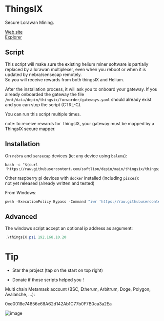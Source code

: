 # ThingsIX

Secure Lorawan Mining.

[Web site](https://thingsix.com/)  
[Explorer](https://app.thingsix.com/)

## Script

This script will make sure the existing helium miner software is partially replaced by a lorawan multiplexer, even when you reboot or when it is updated by nebra/sensecap remotely.  
So you will receive rewards from both thingsIX and Helium.

After the installation process, it will ask you to onboard your gateway. If you already onboarded the gateway the file `/mnt/data/depin/thingsix/forwarder/gateways.yaml` should already exist and you can stop the script (CTRL-C).

You can run this script multiple times.

note: to receive rewards for ThingsIX, your gateway must be mapped by a ThingsIX secure mapper.

## Installation

On `nebra` and `sensecap` devices (ie: any device using `balena`):

```shell
bash -c "$(curl 'https://raw.githubusercontent.com/softlion/depin/main/thingsix/thingsix.sh')"
```

Other raspberry pi devices with `docker` installed (including `pisces`):  
not yet released (already written and tested)

From Windows:
```powershell
pwsh -ExecutionPolicy Bypass -Command "iwr 'https://raw.githubusercontent.com/softlion/depin/main/thingsix/thingsix.ps1' | iex"
```

## Advanced

The windows script accept an optional ip address as argument:

```powershell
.\thingsIX.ps1 192.168.10.20
```

# Tip

* Star the project (tap on the start on top right)

* Donate if those scripts helped you !  

Multi chain Metamask account (BSC, Etherum, Arbitrum, Doge, Polygon, Avalanche, ...):

0xe0018e74856e68A62d142Ab1C77b0F7B0ca3a2Ea

![image](https://github.com/softlion/defli/assets/190756/9d4f1589-5f7f-46f4-ae0d-1190d2e22762)
